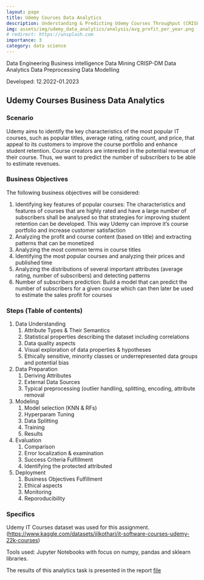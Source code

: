 ```yaml
---
layout: page
title: Udemy Courses Data Analytics
description: Understanding & Predicting Udemy Courses Throughput (CRISP-DM based approach) 
img: assets/img/udemy_data_analytics/analysis/avg_profit_per_year.png
# redirect: https://unsplash.com
importance: 3
category: data science
---
```


<span class="lead"><span class="badge badge-pill badge-primary">Data Engineering</span></span>
<span class="lead"><span class="badge badge-pill badge-primary">Business intelligence</span></span>
<span class="lead"><span class="badge badge-pill badge-primary">Data Mining</span></span>
<span class="lead"><span class="badge badge-pill badge-primary">CRISP-DM</span></span>
<span class="lead"><span class="badge badge-pill badge-primary">Data Analytics</span></span>
<span class="lead"><span class="badge badge-pill badge-primary">Data Preprocessing</span></span>
<span class="lead"><span class="badge badge-pill badge-primary">Data Modelling</span></span>

<span class="lead"><span class="badge badge-pill badge-secondary">Developed: 12.2022-01.2023</span></span>


## Udemy Courses Business Data Analytics

### Scenario

Udemy aims to identify the key characteristics of the most popular IT courses, such as popular titles, average rating, rating count, and price, that appeal to its customers to improve the course portfolio and enhance student retention. Course creators are interested in the potential revenue of their course. Thus, we want to predict the number of subscribers to be able to estimate revenues.

### Business Objectives

The following business objectives will be considered:
1. Identifying key features of popular courses: The characteristics and features of courses that are highly rated and have a large number of subscribers shall be analysed so that strategies for improving student retention can be developed. This way Udemy can improve it’s course portfolio and increase customer satisfaction
2. Analyzing the profit and course content (based on title) and extracting patterns that can be monetized
3. Analyzing the most common terms in course titles
4. Identifying the most popular courses and analyzing their prices and published time
5. Analyzing the distributions of several important attributes (average rating, number of subscribers) and detecting patterns
6. Number of subscribers prediction: Build a model that can predict the number of subscribers for a given course which can then later be used to estimate the sales profit for courses


### Steps (Table of contents)

1. Data Understanding
   1. Attribute Types & Their Semantics
   2. Statistical properties describing the dataset including correlations
   3. Data quality aspects
   4. Visual exploration of data properties & hypotheses
   5. Ethically sensitive, minority classes or underrepresented data groups and potential bias
2. Data Preparation
   1. Deriving Attributes
   2. External Data Sources
   3. Typical preprocessing (outlier handling, splitting, encoding, attribute removal
3. Modeling
   1. Model selection (KNN & RFs)
   2. Hyperparam Tuning
   3. Data Splitting
   4. Training
   5. Results
4. Evaluation
   1. Comparison
   2. Error localization & examination
   3. Success Criteria Fulfillment
   4. Identifying the protected attributed
5. Deployment
   1. Business Objectives Fulfillment
   2. Ethical aspects
   3. Monitoring
   4. Reporoducibility

### Specifics

Udemy IT Courses dataset was used for this assignment. (https://www.kaggle.com/datasets/jilkothari/it-software-courses-udemy-22k-courses)

Tools used: Jupyter Notebooks with focus on numpy, pandas and sklearn libraries.

The results of this analytics task is presented in the report [file](https://github.com/r-gg/bi-assignments/blob/main/Assignment3/BI_Assignment3_submission.pdf)
